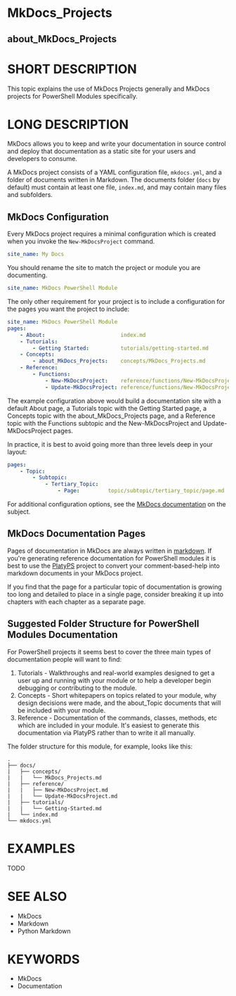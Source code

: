 ﻿# MkDocs_Projects

## about_MkDocs_Projects

# SHORT DESCRIPTION
This topic explains the use of MkDocs Projects generally and MkDocs projects for PowerShell Modules specifically.

# LONG DESCRIPTION
MkDocs allows you to keep and write your documentation in source control and deploy that documentation as a static site for your users and developers to consume.

A MkDocs project consists of a YAML configuration file, `mkdocs.yml`, and a folder of documents written in Markdown.
The documents folder (`docs` by default) must contain at least one file, `index.md`, and may contain many files and subfolders.

## MkDocs Configuration
Every MkDocs project requires a minimal configuration which is created when you invoke the `New-MkDocsProject` command.

```yaml
site_name: My Docs
```

You should rename the site to match the project or module you are documenting.

```yaml
site_name: MkDocs PowerShell Module
```

The only other requirement for your project is to include a configuration for the pages you want the project to include:

```yaml
site_name: MkDocs PowerShell Module
pages:
    - About:                        index.md
    - Tutorials:
        - Getting Started:          tutorials/getting-started.md
    - Concepts:
        - about_MkDocs_Projects:    concepts/MkDocs_Projects.md
    - Reference:
        - Functions:
            - New-MkDocsProject:    reference/functions/New-MkDocsProject.md
            - Update-MkDocsProject: reference/functions/New-MkDocsProject.md
```

The example configuration above would build a documentation site with a default About page, a Tutorials topic with the Getting Started page, a Concepts topic with the about\_MkDocs\_Projects page, and a Reference topic with the Functions subtopic and the New-MkDocsProject and Update-MkDocsProject pages.

In practice, it is best to avoid going more than three levels deep in your layout:

```yaml
pages:
    - Topic:
        - Subtopic:
            - Tertiary_Topic:
                - Page:         topic/subtopic/tertiary_topic/page.md
```

For additional configuration options, see the [MkDocs documentation](https://www.mkdocs.org/user-guide/configuration/) on the subject.

## MkDocs Documentation Pages
Pages of documentation in MkDocs are always written in [markdown](http://daringfireball.net/projects/markdown/).
If you're generating reference documentation for PowerShell modules it is best to use the [PlatyPS](https://github.com/PowerShell/platyPS) project to convert your comment-based-help into markdown documents in your MkDocs project. 

If you find that the page for a particular topic of documentation is growing too long and detailed to place in a single page, consider breaking it up into chapters with each chapter as a separate page.

## Suggested Folder Structure for PowerShell Modules Documentation
For PowerShell projects it seems best to cover the three main types of documentation people will want to find:

1. Tutorials - Walkthroughs and real-world examples designed to get a user up and running with your module or to help a developer begin debugging or contributing to the module.
2. Concepts - Short whitepapers on topics related to your module, why design decisions were made, and the about_Topic documents that will be included with your module.
3. Reference - Documentation of the commands, classes, methods, etc which are included in your module.
It's easiest to generate this documentation via PlatyPS rather than to write it all manually.

The folder structure for this module, for example, looks like this:

```
.
├── docs/
|   ├── concepts/
|   |   └── MkDocs_Projects.md
|   ├── reference/
|   |   ├── New-MkDocsProject.md
|   |   └── Update-MkDocsProject.md
|   ├── tutorials/
|   |   └── Getting-Started.md
|   └── index.md
└── mkdocs.yml
```

# EXAMPLES
TODO

# SEE ALSO
- MkDocs
- Markdown
- Python Markdown

# KEYWORDS
- MkDocs
- Documentation


